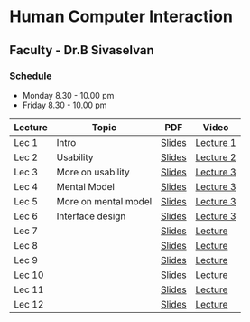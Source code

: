 # Human Computer Interaction
## Faculty - Dr.B Sivaselvan

### Schedule
- Monday 8.30 - 10.00 pm
- Friday 8.30 - 10.00 pm

Lecture |Topic |PDF|Video|
|---|---|---|---|
|Lec 1  | Intro   |[Slides](https://drive.google.com/file/d/1gWm3AJVLiIazB4O3pmkLA1IpguC7cxTs/view)|[Lecture 1](https://drive.google.com/file/d/1bYmk_qJGATIp5AD3l4sKym9pXtkgwhjR/view)|
|Lec 2 |  Usability |[Slides](https://drive.google.com/file/d/19N1Ypkbq9lfSzpXGyWj3iEfOWunrXxra/view)|[Lecture 2](https://drive.google.com/file/d/1bYmk_qJGATIp5AD3l4sKym9pXtkgwhjR/view)|
|Lec 3  |More on usability  |[Slides](https://drive.google.com/file/d/1utFzIHVCIgHdVfx1L6WbQK0d4ph1lA3M/view)|[Lecture 3](https://drive.google.com/file/d/1ZAZbhLqJUOeTXfB40R_cOJ1QSpjJyJlQ/view)|
|Lec 4  |Mental Model |[Slides](https://drive.google.com/file/d/1ay0mNCvtsGs-7dYHz-zQ6X7ughYPA4X7/view)|[Lecture 3](https://drive.google.com/file/d/1psh3R1aeyUvERs3kfcebD7x0BIY9v-Hb/view)|
|Lec 5  |More on mental model |[Slides](https://drive.google.com/file/d/1Hv8J4hvPTRE3qdxy2yheMDnyHB45nIhb/view)|[Lecture 3](https://drive.google.com/file/d/1xywZYoUg0B2a9AO3hhy-leu1wkGY9twP/view)|
|Lec 6 | Interface design |[Slides](https://drive.google.com/file/d/1R_JBpaOzveGsM-3Cje6JITnOcakvufj5/view)|[Lecture 3](https://drive.google.com/file/d/15zse2lHxAJJX9tkIeEUIzkpygs95rdgG/view)|
|Lec 7||[Slides](https://drive.google.com/file/d/13ekuOUP6yJDU_QUiv84wD2AGjdoWteSs/view?usp=drive_web&authuser=1)|[Lecture](https://drive.google.com/file/d/1xpx8h4WKpLt8zWUGRpI536BRO13s1Ld8/view?usp=drive_web&authuser=1)|
|Lec 8||[Slides](https://drive.google.com/file/d/1Hw0tK3i79D43o6Zq7q6hJhMH4PiNl_KB/view?usp=drive_web&authuser=1)|[Lecture](https://drive.google.com/file/d/1ZPTxKRPn0yNSPAScxigkbVHbDuZl1OeA/view?usp=drive_web&authuser=1)|
|Lec 9||[Slides](https://drive.google.com/file/d/1nv4GcMJ-0fUVR8K2PVHTf1KD0oj8rxPg/view?usp=drive_web&authuser=1)|[Lecture](https://drive.google.com/file/d/1o37Kr0CIjIt1jEGRJKYWTDo2qgUO8mAR/view?usp=drive_web&authuser=1)|
|Lec 10||[Slides](https://drive.google.com/file/d/1bQsi2lxsmYTJcTG8cydL63uWy2_sBLc9/view?usp=drive_web&authuser=1)|[Lecture](https://drive.google.com/file/d/142GOrufssre8RWHwdJrGb2pH2Hc4xq5B/view?usp=drive_web&authuser=1)|
|Lec 11||[Slides](https://drive.google.com/file/d/1zSEan6le4oP-Ay56D-OOfG9xFW8oqvgr/view?usp=drive_web&authuser=1)|[Lecture](https://drive.google.com/file/d/1KuH_T80hMgUBr9PejWjLtUSrnRUXMnsW/view?usp=drive_web&authuser=1)|
|Lec 12||[Slides]()|[Lecture]()|

